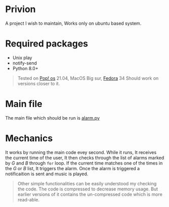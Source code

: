 # Privion

A project I wish to maintain, Works only on ubuntu based system. 

# Required packages
* Unix play
* notify-send
* Python 8.0+
> Tested on [Pop! os](https://pop.system76.com/ "Pop! Os Official Website") 21.04, MacOS Big sur, [Fedora](https://getfedora.org/) 34 Should work on versions closer to it. 

# Main file

The main file which should be run is [alarm.py](https://github.com/SaswotLamichhane/Privion/blob/master/alarm.py "Opens the github link to alarm.py")

# Mechanics
It works by running the main code evey second. While it runs, It receives the current time of the user, It then checks through the list of alarms marked by _G_ and _B_ through `for` loop.
If the current time matches one of the times in the _G_ or _B_ list, It triggers the alarm. Once the alarm is triggered a notificaition is sent and music is played. 

> Other simple functionalities can be easily understood my checking the code. The code is compressed to decrease memory usage. But earlier versions of it contains the un-compressed code which is more read-able.
